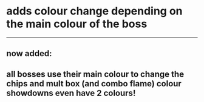 # adds colour change depending on the main colour of the boss
---
now added:
---
all bosses use their main colour to change the chips and mult box (and combo flame) colour
showdowns even have 2 colours!
---
